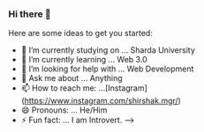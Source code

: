 ### Hi there 👋



Here are some ideas to get you started:

- 🔭 I’m currently studying on ... Sharda University
- 🌱 I’m currently learning ... Web 3.0
- 🤔 I’m looking for help with ... Web Development
- 💬 Ask me about ... Anything
- 📫 How to reach me: ...[Instagram] (https://www.instagram.com/shirshak.mgr/)
- 😄 Pronouns: ... He/Him
- ⚡ Fun fact: ... I am Introvert.
-->
